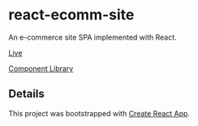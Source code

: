 # react-ecomm-site

An e-commerce site SPA implemented with React.

[Live](https://react-ecomm.netlify.com/)

[Component Library](https://react-ecomm-docs.netlify.com/)

## Details

This project was bootstrapped with [Create React App](https://github.com/facebook/create-react-app).
